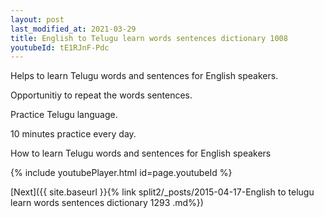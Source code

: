 ```yaml
---
layout: post
last_modified_at: 2021-03-29
title: English to Telugu learn words sentences dictionary 1008 
youtubeId: tE1RJnF-Pdc
---
```

 
 
Helps to learn Telugu words and sentences for English speakers.

Opportunitiy to repeat the words sentences. 

Practice Telugu language. 
 
10 minutes practice every day. 
 
How to learn Telugu words and sentences for English speakers 
 
{% include youtubePlayer.html id=page.youtubeId %}
 
 
[Next]({{ site.baseurl }}{% link  split2/_posts/2015-04-17-English to telugu learn words sentences dictionary 1293 .md%})
 
